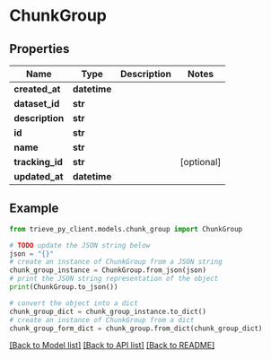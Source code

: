 # ChunkGroup


## Properties

Name | Type | Description | Notes
------------ | ------------- | ------------- | -------------
**created_at** | **datetime** |  | 
**dataset_id** | **str** |  | 
**description** | **str** |  | 
**id** | **str** |  | 
**name** | **str** |  | 
**tracking_id** | **str** |  | [optional] 
**updated_at** | **datetime** |  | 

## Example

```python
from trieve_py_client.models.chunk_group import ChunkGroup

# TODO update the JSON string below
json = "{}"
# create an instance of ChunkGroup from a JSON string
chunk_group_instance = ChunkGroup.from_json(json)
# print the JSON string representation of the object
print(ChunkGroup.to_json())

# convert the object into a dict
chunk_group_dict = chunk_group_instance.to_dict()
# create an instance of ChunkGroup from a dict
chunk_group_form_dict = chunk_group.from_dict(chunk_group_dict)
```
[[Back to Model list]](../README.md#documentation-for-models) [[Back to API list]](../README.md#documentation-for-api-endpoints) [[Back to README]](../README.md)


